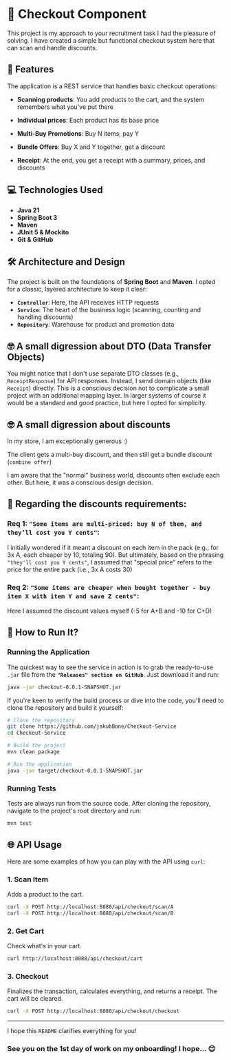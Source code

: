 # 🛒 Checkout Component 

This project is my approach to your recruitment task I had the pleasure of solving. 
I have created a simple but functional checkout system here that can scan and handle discounts.

## 🎯 Features

The application is a REST service that handles basic checkout operations:
*   **Scanning products**: You add products to the cart, and the system remembers what you've put there
*   **Individual prices**: Each product has its base price

*   **Multi-Buy Promotions**: Buy N items, pay Y
*   **Bundle Offers**: Buy X and Y together, get a discount
*   **Receipt**: At the end, you get a receipt with a summary, prices, and discounts

## 💻 Technologies Used

*   **Java 21**
*   **Spring Boot 3**
*   **Maven**
*   **JUnit 5 & Mockito**
*   **Git & GitHub**

## 🛠️ Architecture and Design

The project is built on the foundations of **Spring Boot** and **Maven**. I opted for a classic, layered architecture to keep it clear:

*   **`Controller`**: Here, the API receives HTTP requests
*   **`Service`**: The heart of the business logic (scanning, counting and handling discounts)
*   **`Repository`**: Warehouse for product and promotion data 

## 🤓 A small digression about DTO (Data Transfer Objects)

You might notice that I don't use separate DTO classes (e.g., `ReceiptResponse`) for API responses. 
Instead, I send domain objects (like `Receipt`) directly. 
This is a conscious decision not to complicate a small project with an additional mapping layer. 
In larger systems of course it would be a standard and good practice, but here I opted for simplicity.

## 🤓 A small digression about discounts 

In my store, I am exceptionally generous :)

The client gets a multi-buy discount, and then still get a bundle discount (`combine offer`)

I am aware that the "normal" business world, discounts often exclude each other. But here, it was a conscious design decision.

## 🎁 Regarding the discounts requirements:

### Req 1:  `"Some items are multi-priced: buy N of them, and they’ll cost you Y cents"`:

I initially wondered if it meant a discount on each item in the pack (e.g., for 3x A, each cheaper by 10, totaling 90). 
But ultimately, based on the phrasing `"they'll cost you Y cents"`, I assumed that "special price" refers to the price for the entire pack (i.e., 3x A costs 30)

### Req 2: `"Some items are cheaper when bought together - buy item X with item Y and save Z cents"`:

Here I assumed the discount values myself (-5 for A+B and -10 for C+D) 


## 🚀 How to Run It?

### Running the Application

The quickest way to see the service in action is to grab the ready-to-use `.jar` file from the **`"Releases" section on GitHub`**. Just download it and run:

```bash
java -jar checkout-0.0.1-SNAPSHOT.jar
```

If you're keen to verify the build process or dive into the code, you'll need to clone the repository and build it yourself:

```bash
# Clone the repository
git clone https://github.com/jakubBone/Checkout-Service
cd Checkout-Service

# Build the project
mvn clean package

# Run the application
java -jar target/checkout-0.0.1-SNAPSHOT.jar
```

### Running Tests

Tests are always run from the source code. After cloning the repository, navigate to the project's root directory and run:

```bash
mvn test
```



## 🌐 API Usage

Here are some examples of how you can play with the API using `curl`:

### 1. Scan Item
Adds a product to the cart.
```bash
curl -X POST http://localhost:8080/api/checkout/scan/A
curl -X POST http://localhost:8080/api/checkout/scan/B
```

### 2. Get Cart
Check what's in your cart.
```bash
curl http://localhost:8080/api/checkout/cart
```

### 3. Checkout
Finalizes the transaction, calculates everything, and returns a receipt. The cart will be cleared.
```bash
curl -X POST http://localhost:8080/api/checkout/checkout
```

---

I hope this `README` clarifies everything for you! 

###  See you on the 1st day of work on my onboarding! I hope... 😊
